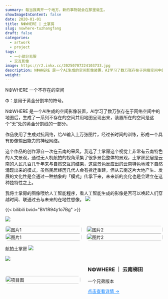 ```yaml
---
summary: 每当我离开一个地方，新的事物就会在那里诞生。
showImageInContent: false
date: 2020-01-01
title: NΦWHERE | 土掌房
slug: nowhere-tuzhangfang
draft: false
categories:
  - artwork
  - project
tags:
  - 一小部分无限
  - 交互影像
image: https://r2.inkx.cc/20250707224103733.jpg
description: NΦWHERE 是一个AI生成的空间影像装置，AI学习了数万张存在于网络空间中的地图后，生成了一系列不存在的空间并用地图呈现出来，装置所在的空间是这个“无”处的黄金分割线的一部分。
weight:
---
```

NΦWHERE 一个不存在的空间

Φ：是用于黄金分割率的符号。

NΦWHERE 是一个AI生成的空间影像装置，AI学习了数万张存在于网络空间中的地图后，生成了一系列不存在的空间并用地图呈现出来，装置所在的空间是这个“无”处的黄金分割线的一部分。

作品使用了生成对抗网络，给AI输入上万张图片，经过长时间的训练，形成一个具有影像输出能力的神经网络。


这个作品的创作源自一次在云南的采风，我选了土掌房这个视觉上非常有云南特色的人文景观，通过无人机航拍的视角采集了很多景色整体的景观，土掌房民居是云南的人民几百几千年来与自然交互的结果，这些景色反应出的云南特色地域下自然涌现出来的模式，虽然民居经历几代人会有拆迁重建，但从云南这片大地产生、发展的文化性是会通过一种抽象的「模式」传承下来，未来新的变化也是会建立在这种独特性之上。

我将土掌房的图像喂给人工智能程序，看人工智能生成的影像是否可以唤起人们穿越时间、联通过去与未来的在地性想像。
![](https://r2.inkx.cc/20250708022440668.JPG)


{{< bilibili bvid="BV1R94y1o7Bg" >}}

![](https://r2.inkx.cc/20250708013532969.JPG)


<div style="display: grid; grid-template-columns: 1fr 1fr; gap: 16px;">
  <img src="https://r2.inkx.cc/20250707224103733.jpg" alt="图片1" style="width:100%; border-radius:8px;" />
  <img src="https://r2.inkx.cc/20250707224103732.jpg" alt="图片2" style="width:100%; border-radius:8px;" />
</div>

<div style="display: grid; grid-template-columns: 1fr 1fr; gap: 16px;">
  <img src="https://r2.inkx.cc/20250707224103731.jpg" alt="图片1" style="width:100%; border-radius:8px;" />
  <img src="https://r2.inkx.cc/20250707224103729.jpg" alt="图片2" style="width:100%; border-radius:8px;" />
</div>


航拍土掌房
![](https://r2.inkx.cc/20250708012706618.png)


![](https://r2.inkx.cc/20250708013335296.jpg)



<div style="display: flex; gap: 24px; align-items: center; margin-bottom: 32px;">
  <div style="flex: 1;">
    <img src="https://r2.inkx.cc/20250708020604742.jpg" alt="项目图" style="width:100%; border-radius:8px;" />
  </div>
  <div style="flex: 1;">
    <h3 style="margin-top: 0;">NΦWHERE ｜ 云南梯田</h3>
    <p style="margin: 0 0 12px;">一个兄弟版本</p>
    <a href="/artwork/nowhere-tuzhangfang" style="color: #007BFF; text-decoration: underline;">点击查看详情 →</a>
  </div>
</div>

